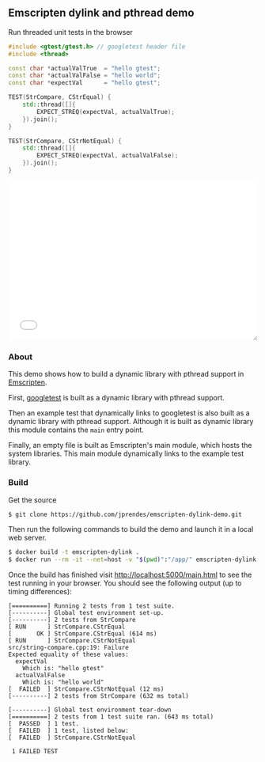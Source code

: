 ## Emscripten dylink and pthread demo

Run threaded unit tests in the browser

```c++
#include <gtest/gtest.h> // googletest header file
#include <thread>

const char *actualValTrue  = "hello gtest";
const char *actualValFalse = "hello world";
const char *expectVal      = "hello gtest";

TEST(StrCompare, CStrEqual) {
    std::thread([]{
        EXPECT_STREQ(expectVal, actualValTrue);
    }).join();
}

TEST(StrCompare, CStrNotEqual) {
    std::thread([]{
        EXPECT_STREQ(expectVal, actualValFalse);
    }).join();
}
```

<iframe src="./build/embedded.html" style="width:100%; height: 23em; border: none; resize: vertical;"></iframe>

### About

This demo shows how to build a dynamic library with pthread support in [Emscripten](https://emscripten.org/).

First, [googletest](https://github.com/google/googletest/) is built as a dynamic library with pthread support.

Then an example test that dynamically links to googletest is also built as a dynamic library with pthread support. Although it is built as dynamic library this module contains the `main` entry point.

Finally, an empty file is built as Emscripten's main module, which hosts the system libraries. This main module dynamically links to the example test library.

### Build

Get the source

```bash
$ git clone https://github.com/jprendes/emscripten-dylink-demo.git
```

Then run the following commands to build the demo and launch it in a local web server.

```bash
$ docker build -t emscripten-dylink .
$ docker run --rm -it --net=host -v "$(pwd)":"/app/" emscripten-dylink
```

Once the build has finished visit [http://localhost:5000/main.html](http://localhost:5000/main.html) to see the test running in your browser. You should see the following output (up to timing differences):

```
[==========] Running 2 tests from 1 test suite.
[----------] Global test environment set-up.
[----------] 2 tests from StrCompare
[ RUN      ] StrCompare.CStrEqual
[       OK ] StrCompare.CStrEqual (614 ms)
[ RUN      ] StrCompare.CStrNotEqual
src/string-compare.cpp:19: Failure
Expected equality of these values:
  expectVal
    Which is: "hello gtest"
  actualValFalse
    Which is: "hello world"
[  FAILED  ] StrCompare.CStrNotEqual (12 ms)
[----------] 2 tests from StrCompare (632 ms total)

[----------] Global test environment tear-down
[==========] 2 tests from 1 test suite ran. (643 ms total)
[  PASSED  ] 1 test.
[  FAILED  ] 1 test, listed below:
[  FAILED  ] StrCompare.CStrNotEqual

 1 FAILED TEST
```
